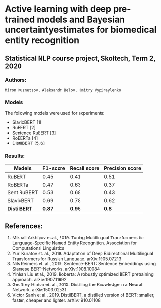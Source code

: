 # Active learning with deep pre-trained models and Bayesian uncertaintyestimates for biomedical entity recognition
## Statistical NLP course project, Skoltech, Term 2, 2020

### Authors:
```
Miron Kuznetsov, Aleksandr Belov, Dmitry Vypiraylenko
```


### Models
The following models were used for experiments:
- SlavicBERT [1]
- RuBERT [2]
- Sentence RuBERT [3]
- RoBERTa [4]
- DistilBERT [5, 6]


### Results:

| Models        | F1-score     |Recall score  |Precision score|
| ------------- |-------------| -----| ------|
|RuBERT        | 0.45       | 0.41      | 0.51  |
|RoBERTa       | 0.47        | 0.63      | 0.37  |
|Sent RuBERT     | 0.53  |     0.68      | 0.43 |
|SlavicBERT       | 0.69 |         0.78     | 0.62  |
|**DistilBERT**   | **0.87** |**0.95**      | **0.8** |


## References:
1. Mikhail Arkhipov et.al., 2019. Tuning Multilingual Transformers for Language-Specific Named Entity Recognition. Association for Computational Linguistics
2. Yuri Kuratov et. al., 2019. Adaptation of Deep Bidirectional Multilingual Transformers for Russian Language. arXiv:1905.07213
3. Nils Reimers et. al., 2019. Sentence-BERT: Sentence Embeddings using Siamese BERT-Networks. arXiv:1908.10084
4. Yinhan Liu et al., 2019. Roberta: A robustly optimized BERT pretraining approach. arXiv:1907.11692
5. Geoffrey Hinton et. al., 2015. Distilling the Knowledge in a Neural Network. arXiv:1503.02531
6. Victor Sanh et al., 2019. DistilBERT, a distilled version of BERT: smaller, faster, cheaper and lighter. arXiv:1910.01108
